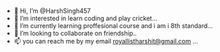 - 👋 Hi, I’m @HarshSingh457
- 👀 I’m interested in learn coding and play cricket...
- 🌱 I’m currently learning proffesional course and i am i 8th standard...
- 💞️ I’m looking to collaborate on friendship..
- 📫 you can  reach me by my email royallistharshit@gmail.com ...

<!--
HarshSingh457/HarshSingh457 is a ✨ special ✨ repository because its `README.md` (this file) appears on your GitHub profile.
You can click the Preview link to take a look at your changes.
--->
